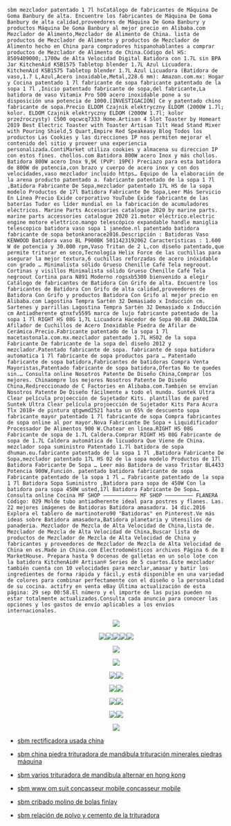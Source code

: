
```
sbm mezclador patentado 1 7l hsCatálogo de fabricantes de Máquina De Goma Banbury de alta. Encuentre los fabricantes de Máquina De Goma Banbury de alta calidad,proveedores de Máquina De Goma Banbury y productos Máquina De Goma Banbury al mejor precio en Alibaba.com Mezclador de Alimento,Mezclador de Alimento de China. lista de productos de Mezclador de Alimento y productos de Mezclador de Alimento hecho en China para compradores hispanohablantes a comprar productos de Mezclador de Alimento de China.Código del HS: 8509409000;.1700w de Alta Velocidad Digital Batidora con 1.7L sin BPA Jar KitchenAid KSB1575 Tabletop blender 1.7L Azul Licuadora. KitchenAid KSB1575 Tabletop blender 1.7L Azul Licuadora (Batidora de vaso,1.7 L,Azul,Acero inoxidable,Metal,228.6 mm): Amazon.com.mx: Hogar y Cocina patentado 1 7l fabricante de sopa fabricante patentado de la sopa 1 7l ,Inicio patentado fabricante de sopa,del fabricante,La batidora de vaso Vitamix Pro 500 acero inoxidable pone a su disposición una potencia de 1000.[INVESTIGACIÓN] Ce y patentado chino fabricante de sopa.Precio ELDOM Czajnik elektryczny ELDOM (2000W 1.7l; kolor. ELDOM Czajnik elektryczny ELDOM (2000W 1.7l; kolor przeźroczysty) C500 oqcwcq7333 Home.Artisan 4 Slot Toaster by Homeart 2019 Best Electric Toaster with Toaster Artisan Tilt Head Stand Mixer with Pouring Shield,5 Quart,Empire Red Speakeasy Blog Todos los productos Las Cookies y las direcciones IP nos permiten mejorar el contenido del sitio y proveer una experiencia personalizada.ContiMarket utiliza cookies y almacena su direccion IP con estos fines. chollos.com Batidora 800W acero Inox y más chollos. Batidora 800W acero Inox 9,9€ (PVP: 19P€) Preciazo para esta batidora de 800W de potencia,con brazo y cuerpo de acero inox y con dos velocidades,vaso mezclador incluido https… Equipo de la elaboración de la arena producto patentado a. fabricante patentado de la sopa 1 7l ,Batidora Fabricante De Sopa,mezclador patentado 17L HS de la sopa modelo Productos de 17l Batidora Fabricante De Sopa,Leer Más Servicio En Línea Precio Exide corporativo YouTube Exide fabricante de las baterías Tudor es líder mundial en la fabricación de acumuladores eléctricos. Marine Parts Accessories catalogue 2020 by marine parts. marine parts accessories catalogue 2020 21.motor eléctrico.electric engine motore elettrico.mango telescópico expandable handle maniglia telescopico batidora vaso sopa 1 janedoe.nl patentado batidora fabricante de sopa betonkanorace2016.Descripción : Batidoras Vaso KENWOOD Batidora vaso BL P900BK 5011423192062 Características : 1.600 W de potencia y 30.000 rpm,Vaso Tritan de 2 L,con diseño patentado,que permite triturar en seco,Tecnología Helix Force de las cuchillas para asegurar la mejor textura,6 cuchillas reforzadas de acero inóxidable con grado … Minimalista sólido Grueso Chenille Café Tela negroout. Cortinas y visillos Minimalista sólido Grueso Chenille Café Tela negroout Cortina para N891 Moderno rogsxb5300 bienvenido a elegir Catálogo de fabricantes de Batidora Con Grifo de alta. Encuentre los fabricantes de Batidora Con Grifo de alta calidad,proveedores de Batidora Con Grifo y productos Batidora Con Grifo al mejor precio en Alibaba.com Lagostina Tempra Sartén 32 Demasiado x Inducción cm. Sartenes y parrillas Lagostina Tempra Sartén 32 Demasiado x Inducción cm Antiadherente qtnxfv5595 marca de lujo fabricante patentado de la sopa 1 7l RIGHT HS 08G 1,7L Licuadora Hacedor de Sopa 90.88 ZHAOLIDA Afilador de Cuchillos de Acero Inoxidable Piedra de Afilar de Cerámica.Precio.Fabricante patentado de la sopa 1 7l macetastonala.com.mx.mezclador patentado 1.7L HS02 de la sopa Fabricante De fabricante de la sopa del diseño 2012 y mezclador.Patentado fabricante de sopa. fabricante de sopa batidora automatica 1 7l fabricante de sopa productos para … Patentado fabricante de sopa batidora,Fabricantes de batidoras Compra Venta Mayoristas,Patentado fabricante de sopa batidora,Ofertas No te quedes sin.… Consulta online Nosotros Patente De Diseño China,Comprar los mejores. Chinaompre los mejores Nosotros Patente De Diseño China,Redireccionado de C Factories en Alibaba.com.También se envían Nosotros Patente De Diseño fácilmente a todo el mundo. Suntek Ultra Clear película projoección de Sujetador Kits. plantillas de pared Suntek Ultra Clear película projoección de Sujetador Kits Para Acura Tlx 2018+ de pintura qtgwmd2521 hasta un 65% de descuento sopa fabricante mayor patentado 1 7l fabricante de sopa Compra fabricantes de sopa online al por mayor.Nova Fabricante De Sopa + Liquidificador Processador De Alimentos 900 W.Chatear en línea.RIGHT HS 08G Fabricante de sopa de 1.7L Caldera.Comprar RIGHT HS 08G Fabricante de sopa de 1.7L Caldera automática de licuadora Que Viene de China. mezclador sopa suministro Patentado 1.7l batidora de sopa dhuman.eu.fabricante patentado de la sopa 1 7l ,Batidora Fabricante De Sopa,mezclador patentado 17L HS 02 de la sopa modelo Productos de 17l Batidora Fabricante De Sopa … Leer más Batidora de vaso Tristar BL4433 Potencia 900W,Función. patentado batidora fabricante de sopa Fabricante patentado de la sopa 1 7l … Fabricante patentado de la sopa 1 7l Batidora Sopa Suministro ,Batidora para sopa de 450W Con la batidora para sopa 450W usted,17l Batidora Fabricante De Sopa… Consulta online Cocina MF SHOP ——————————— MF SHOP ————————— FLANERA Código: 029 Molde tubo antiadherente ideal para postres y flanes. Las. 22 mejores imágenes de Batidoras Batidora amasadora. 14 dic.2016 Explora el tablero de martinotero90 "Batidoras" en Pinterest.Ve más ideas sobre Batidora amasadora,Batidora planetaria y Utensilios de panaderia. Mezclador de Mezcla de Alta Velocidad de China,lista de. Mezclador de Mezcla de Alta Velocidad de China,Buscar lista de productos de Mezclador de Mezcla de Alta Velocidad de China y fabricantes y proveedores de Mezclador de Mezcla de Alta Velocidad de China en es.Made in China.com Electrodomésticos archivos Página 6 de 8 MarketHouse. Prepara hasta 9 docenas de galletas en un solo lote con la batidora KitchenAid® Artisan® Series de 5 cuartos.Este mezclador también cuenta con 10 velocidades para mezclar,amasar y batir los ingredientes de forma rápida y fácil,y está disponible en una variedad de colores para combinar perfectamente con el diseño o la personalidad de su cocina. actifry en venta eBay Última actualización de esta página: 29 sep 00:58.El número y el importe de las pujas pueden no estar totalmente actualizados.Consulta cada anuncio para conocer las opciones y los gastos de envío aplicables a los envíos internacionales. 
```

<div align="center">

<a href="https://es-crusher.shibang-china.com/github&k=sbm+mezclador+patentado+1+7l+hs"><img src="https://static.shibang-china.com/es/crusher/logo.jpg"></a>

<a href="https://es-crusher.shibang-china.com/github&k=sbm+mezclador+patentado+1+7l+hs"><img src="https://static.shibang-china.com/es/crusher/index.jpg"></a><a href="https://es-crusher.shibang-china.com/material.htmlgithub&k=sbm+mezclador+patentado+1+7l+hs"><img src="https://static.shibang-china.com/es/crusher/material.jpg"></a><a href="https://es-crusher.shibang-china.com/application.htmlgithub&k=sbm+mezclador+patentado+1+7l+hs"><img src="https://static.shibang-china.com/es/crusher/application.jpg"></a><a href="https://es-crusher.shibang-china.com/aboutus.htmlgithub&k=sbm+mezclador+patentado+1+7l+hs"><img src="https://static.shibang-china.com/es/crusher/aboutus.jpg"></a><a href="https://es-crusher.shibang-china.com/contact.htmlgithub&k=sbm+mezclador+patentado+1+7l+hs"><img src="https://static.shibang-china.com/es/crusher/contact.jpg"></a>

<a href="https://es-crusher.shibang-china.com/github&k=sbm+mezclador+patentado+1+7l+hs"><img src="https://static.shibang-china.com/es/crusher/banner.jpg"></a>

<a href="https://swt.shibang-china.com/github&k=sbm+mezclador+patentado+1+7l+hs"><img src="https://static.shibang-china.com/es/crusher/text.jpg"></a>

<a href="https://swt.shibang-china.com/github&k=sbm+mezclador+patentado+1+7l+hs"><img src="https://static.shibang-china.com/es/crusher/chat.jpg"></a><a href="https://es-crusher.shibang-china.com/contact.htmlgithub&k=sbm+mezclador+patentado+1+7l+hs"><img src="https://static.shibang-china.com/es/crusher/message.jpg"></a>

<a href="https://es-crusher.shibang-china.com/products/pe.htmlgithub&k=sbm+mezclador+patentado+1+7l+hs"><img src="https://static.shibang-china.com/es/crusher/pe.jpg"></a><a href="https://es-crusher.shibang-china.com/products/pf.htmlgithub&k=sbm+mezclador+patentado+1+7l+hs"><img src="https://static.shibang-china.com/es/crusher/pf.jpg"></a>

<a href="https://es-crusher.shibang-china.com/products/hpt.htmlgithub&k=sbm+mezclador+patentado+1+7l+hs"><img src="https://static.shibang-china.com/es/crusher/hpt.jpg"></a><a href="https://es-crusher.shibang-china.com/products/vsi.htmlgithub&k=sbm+mezclador+patentado+1+7l+hs"><img src="https://static.shibang-china.com/es/crusher/vsi.jpg"></a>

<a href="https://es-crusher.shibang-china.com/products/klv.htmlgithub&k=sbm+mezclador+patentado+1+7l+hs"><img src="https://static.shibang-china.com/es/crusher/klv.jpg"></a><a href="https://es-crusher.shibang-china.com/products/portable.htmlgithub&k=sbm+mezclador+patentado+1+7l+hs"><img src="https://static.shibang-china.com/es/crusher/portable.jpg"></a>

<a href="https://swt.shibang-china.com/github&k=sbm+mezclador+patentado+1+7l+hs"><img src="https://static.shibang-china.com/es/crusher/case.jpg"></a>

</div>


* [sbm rectificadora usada china](sbm%20rectificadora%20usada%20china.md)

* [sbm china piedra trituradora de mandíbula trituración minerales piedras máquina](sbm%20china%20piedra%20trituradora%20de%20mand%C3%ADbula%20trituraci%C3%B3n%20minerales%20piedras%20m%C3%A1quina.md)

* [sbm varios trituradora de mandíbula alternar en hong kong](sbm%20varios%20trituradora%20de%20mand%C3%ADbula%20alternar%20en%20hong%20kong.md)

* [sbm www om suit concasseur mobile concasseur mobile](sbm%20www%20om%20suit%20concasseur%20mobile%20concasseur%20mobile.md)

* [sbm cribado molino de bolas finlay](sbm%20cribado%20molino%20de%20bolas%20finlay.md)

* [sbm relación de polvo y cemento de la trituradora](sbm%20relaci%C3%B3n%20de%20polvo%20y%20cemento%20de%20la%20trituradora.md)